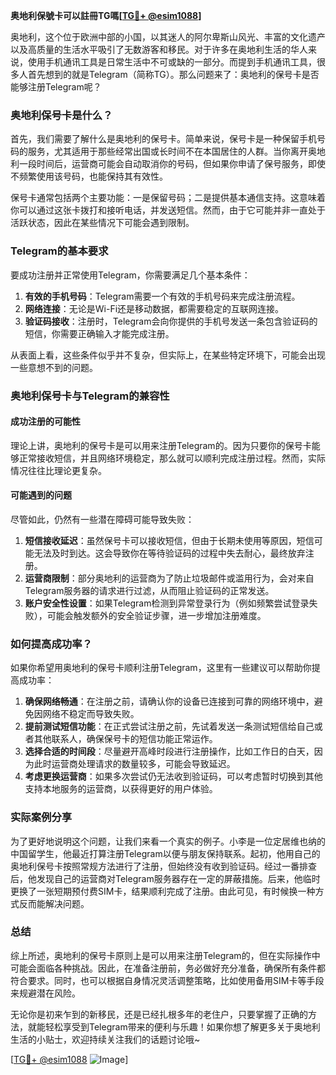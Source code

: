 **奥地利保號卡可以註冊TG嗎[[TG💪+ @esim1088](https://t.me/s/esim1088)]**

奥地利，这个位于欧洲中部的小国，以其迷人的阿尔卑斯山风光、丰富的文化遗产以及高质量的生活水平吸引了无数游客和移民。对于许多在奥地利生活的华人来说，使用手机通讯工具是日常生活中不可或缺的一部分。而提到手机通讯工具，很多人首先想到的就是Telegram（简称TG）。那么问题来了：奥地利的保号卡是否能够注册Telegram呢？

### 奥地利保号卡是什么？

首先，我们需要了解什么是奥地利的保号卡。简单来说，保号卡是一种保留手机号码的服务，尤其适用于那些经常出国或长时间不在本国居住的人群。当你离开奥地利一段时间后，运营商可能会自动取消你的号码，但如果你申请了保号服务，即使不频繁使用该号码，也能保持其有效性。

保号卡通常包括两个主要功能：一是保留号码；二是提供基本通信支持。这意味着你可以通过这张卡拨打和接听电话，并发送短信。然而，由于它可能并非一直处于活跃状态，因此在某些情况下可能会遇到限制。

### Telegram的基本要求

要成功注册并正常使用Telegram，你需要满足几个基本条件：

1. **有效的手机号码**：Telegram需要一个有效的手机号码来完成注册流程。
2. **网络连接**：无论是Wi-Fi还是移动数据，都需要稳定的互联网连接。
3. **验证码接收**：注册时，Telegram会向你提供的手机号发送一条包含验证码的短信，你需要正确输入才能完成注册。

从表面上看，这些条件似乎并不复杂，但实际上，在某些特定环境下，可能会出现一些意想不到的问题。

### 奥地利保号卡与Telegram的兼容性

#### 成功注册的可能性

理论上讲，奥地利的保号卡是可以用来注册Telegram的。因为只要你的保号卡能够正常接收短信，并且网络环境稳定，那么就可以顺利完成注册过程。然而，实际情况往往比理论更复杂。

#### 可能遇到的问题

尽管如此，仍然有一些潜在障碍可能导致失败：

1. **短信接收延迟**：虽然保号卡可以接收短信，但由于长期未使用等原因，短信可能无法及时到达。这会导致你在等待验证码的过程中失去耐心，最终放弃注册。
2. **运营商限制**：部分奥地利的运营商为了防止垃圾邮件或滥用行为，会对来自Telegram服务器的请求进行过滤，从而阻止验证码的正常发送。
3. **账户安全性设置**：如果Telegram检测到异常登录行为（例如频繁尝试登录失败），可能会触发额外的安全验证步骤，进一步增加注册难度。

### 如何提高成功率？

如果你希望用奥地利的保号卡顺利注册Telegram，这里有一些建议可以帮助你提高成功率：

1. **确保网络畅通**：在注册之前，请确认你的设备已连接到可靠的网络环境中，避免因网络不稳定而导致失败。
2. **提前测试短信功能**：在正式尝试注册之前，先试着发送一条测试短信给自己或者其他联系人，确保保号卡的短信功能正常运作。
3. **选择合适的时间段**：尽量避开高峰时段进行注册操作，比如工作日的白天，因为此时运营商处理请求的数量较多，可能会导致延迟。
4. **考虑更换运营商**：如果多次尝试仍无法收到验证码，可以考虑暂时切换到其他支持本地服务的运营商，以获得更好的用户体验。

### 实际案例分享

为了更好地说明这个问题，让我们来看一个真实的例子。小李是一位定居维也纳的中国留学生，他最近打算注册Telegram以便与朋友保持联系。起初，他用自己的奥地利保号卡按照常规方法进行了注册，但始终没有收到验证码。经过一番排查后，他发现自己的运营商对Telegram服务器存在一定的屏蔽措施。后来，他临时更换了一张短期预付费SIM卡，结果顺利完成了注册。由此可见，有时候换一种方式反而能解决问题。

### 总结

综上所述，奥地利的保号卡原则上是可以用来注册Telegram的，但在实际操作中可能会面临各种挑战。因此，在准备注册前，务必做好充分准备，确保所有条件都符合要求。同时，也可以根据自身情况灵活调整策略，比如使用备用SIM卡等手段来规避潜在风险。

无论你是初来乍到的新移民，还是已经扎根多年的老住户，只要掌握了正确的方法，就能轻松享受到Telegram带来的便利与乐趣！如果你想了解更多关于奥地利生活的小贴士，欢迎持续关注我们的话题讨论哦~

[[TG💪+ @esim1088](https://t.me/s/esim1088) ![Image](https://i.postimg.cc/4NQfJmqS/Snipaste-2025-05-13-00-14-12.png)]